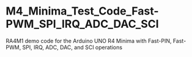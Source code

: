# M4_Minima_Test_Code_Fast-PWM_SPI_IRQ_ADC_DAC_SCI
RA4M1 demo code for the Arduino UNO R4 Minima with Fast-PIN, Fast-PWM, SPI, IRQ, ADC, DAC, and SCI operations
